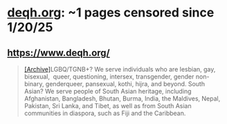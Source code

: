 



# [deqh.org](deqh.org): ~1 pages censored since 1/20/25

## https://www.deqh.org/


> [[Archive]](https://web.archive.org/web/20240000000000*/https://www.deqh.org/)LGBQ/TGNB+? We serve individuals who are lesbian, gay, bisexual,  queer, questioning, intersex, transgender, gender non-binary, genderqueer, pansexual, kothi, hijra, and beyond.   					 								 					 						  South Asian? We serve people of South Asian heritage, including Afghanistan, Bangladesh, Bhutan, Burma, India, the Maldives, Nepal, Pakistan, Sri Lanka, and Tibet, as well as from South Asian communities in diaspora, such as Fiji and the Caribbean.